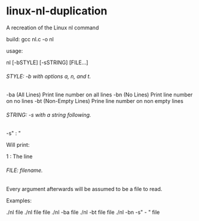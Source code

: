 # linux-nl-duplication
A recreation of the Linux nl command

build: gcc nl.c -o nl

usage:

nl [-bSTYLE] [-sSTRING] [FILE...]

###### STYLE: -b with options a, n, and t.

-ba (All Lines) Print line number on all lines 
-bn (No Lines) Print line number on no lines
-bt (Non-Empty Lines) Prine line number on non empty lines

###### STRING: -s with a string following.

-s" : "

Will print:

1 : The line

###### FILE: filename.

Every argument afterwards will be assumed to be a file to read.

Examples:

./nl file
./nl file file 
./nl -ba file
./nl -bt file file
./nl -bn -s" - " file

